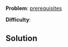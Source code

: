 # 

**Problem**: [prerequisites](https://open.kattis.com/problems/prerequisites)

**Difficulty**: 

## Solution

